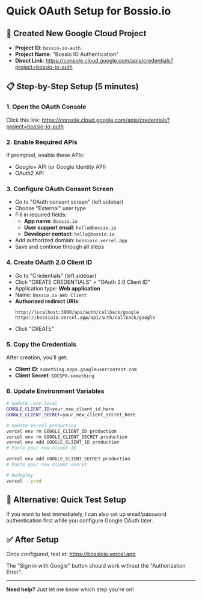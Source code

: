 # Quick OAuth Setup for Bossio.io

## 🚀 Created New Google Cloud Project
- **Project ID**: `bossio-io-auth`
- **Project Name**: "Bossio IO Authentication"
- **Direct Link**: https://console.cloud.google.com/apis/credentials?project=bossio-io-auth

## 📋 Step-by-Step Setup (5 minutes)

### 1. Open the OAuth Console
Click this link: https://console.cloud.google.com/apis/credentials?project=bossio-io-auth

### 2. Enable Required APIs
If prompted, enable these APIs:
- Google+ API (or Google Identity API)
- OAuth2 API

### 3. Configure OAuth Consent Screen
- Go to "OAuth consent screen" (left sidebar)
- Choose "External" user type
- Fill in required fields:
  - **App name**: `Bossio.io`
  - **User support email**: `hello@bossio.io`
  - **Developer contact**: `hello@bossio.io`
- Add authorized domain: `bossioio.vercel.app`
- Save and continue through all steps

### 4. Create OAuth 2.0 Client ID
- Go to "Credentials" (left sidebar)
- Click "CREATE CREDENTIALS" > "OAuth 2.0 Client ID"
- Application type: **Web application**
- Name: `Bossio.io Web Client`
- **Authorized redirect URIs**:
  ```
  http://localhost:3000/api/auth/callback/google
  https://bossioio.vercel.app/api/auth/callback/google
  ```
- Click "CREATE"

### 5. Copy the Credentials
After creation, you'll get:
- **Client ID**: `something.apps.googleusercontent.com`
- **Client Secret**: `GOCSPX-something`

### 6. Update Environment Variables
```bash
# Update .env.local
GOOGLE_CLIENT_ID=your_new_client_id_here
GOOGLE_CLIENT_SECRET=your_new_client_secret_here

# Update Vercel production
vercel env rm GOOGLE_CLIENT_ID production
vercel env rm GOOGLE_CLIENT_SECRET production
vercel env add GOOGLE_CLIENT_ID production
# Paste your new client ID

vercel env add GOOGLE_CLIENT_SECRET production  
# Paste your new client secret

# Redeploy
vercel --prod
```

## 🎯 Alternative: Quick Test Setup
If you want to test immediately, I can also set up email/password authentication first while you configure Google OAuth later.

## ✅ After Setup
Once configured, test at: https://bossioio.vercel.app

The "Sign in with Google" button should work without the "Authorization Error".

---
**Need help?** Just let me know which step you're on!